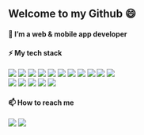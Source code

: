<h2> Welcome to my Github 😄 </h2>

<h4> 🌱 I’m a web & mobile app developer</h4>

<h4> ⚡ My tech stack </h4>

![](https://img.shields.io/badge/-ReactJS-22577a?style-for-the-badge&logo=react&logoColor=ffffff)
![](https://img.shields.io/badge/-ReactNative-38a3a5?style-for-the-badge&logo=react&logoColor=ffffff)
![](https://img.shields.io/badge/-Next.js-FF6681?style-for-the-badge&logo=Next.js&logoColor=ffffff)
![](https://img.shields.io/badge/-Tailwind-B5A0D6?style-for-the-badge&logo=tailwindcss&logoColor=ffffff)
![](https://img.shields.io/badge/-TypeScript-57cc99?style-for-the-badge&logo=typescript&logoColor=ffffff)
![](https://img.shields.io/badge/-JavaScript-yellow?style-for-the-badge&logo=javascript&logoColor=ffffff)
![](https://img.shields.io/badge/-Jquery-DE988A?style-for-the-badge&logo=jquery&logoColor=ffffff)
![](https://img.shields.io/badge/-Stytch-90a955?style-for-the-badge&logo=v&logoColor=ffffff)
![](https://img.shields.io/badge/-HTML5-C4515B?style-for-the-badge&logo=html5&logoColor=ffffff)
![](https://img.shields.io/badge/-CSS3-51A8E6?style-for-the-badge&logo=css3&logoColor=ffffff)
![](https://img.shields.io/badge/-SASS-FF6681?style-for-the-badge&logo=sass&logoColor=ffffff)
<br />
![](https://img.shields.io/badge/-Bootstrap-4A4453?style-for-the-badge&logo=bootstrap&logoColor=ffffff)
![](https://img.shields.io/badge/-Node.js-90a955?style-for-the-badge&logo=node.js&logoColor=ffffff)
![](https://img.shields.io/badge/-MongoDB-53CA60?style-for-the-badge&logo=mongodb&logoColor=ffffff)
![](https://img.shields.io/badge/-PostgreSQL-B5A0D6?style-for-the-badge&logo=PostgreSQL&logoColor=ffffff)
![](https://img.shields.io/badge/-GraphQL-f72585?style-for-the-badge&logo=graphql&logoColor=ffffff)

<h4> 📫 How to reach me </h4>
<a href='mailto:jaskaran2k15@gmail.com'><img src='https://img.shields.io/badge/-Email-0FB659?style-for-the-badge&logo=gmail&logoColor=ffffff'></a> 
<a href='https://www.linkedin.com/in/jaskaranvir-deogan/'><img src='https://img.shields.io/badge/-LinkedIn-008AFF?style-for-the-badge&logo=linkedin&logoColor=ffffff'></a> 

<!--
**Jaskaran** is a ✨ _special_ ✨ repository because its `README.md` (this file) appears on your GitHub profile.

Here are some ideas to get you started:

- 🔭 I’m currently working with Garden Intellignece
- 🌱 I’m currently learning Go
- 👯 I’m looking to collaborate on Homwchow, as startup idea.
- 🤔 I’m looking for help with ...
- 💬 Ask me about Node.js
- 📫 How to reach me: ...
- 😄 Pronouns: he/him
- ⚡ Fun fact: The first computer virus, called "Creeper virus," was created as an experiment in 1971. It was not malicious and simply displayed the message "I'm the creeper, catch me if you can."
-->
